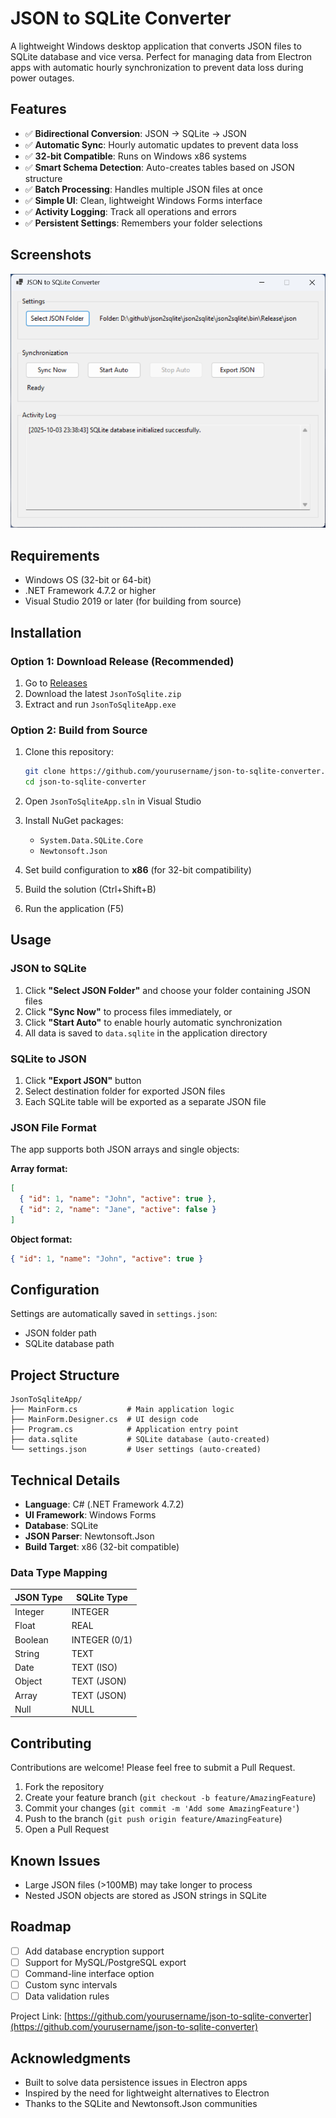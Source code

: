 # JSON to SQLite Converter

A lightweight Windows desktop application that converts JSON files to SQLite database and vice versa. Perfect for managing data from Electron apps with automatic hourly synchronization to prevent data loss during power outages.

## Features

- ✅ **Bidirectional Conversion**: JSON → SQLite → JSON
- ✅ **Automatic Sync**: Hourly automatic updates to prevent data loss
- ✅ **32-bit Compatible**: Runs on Windows x86 systems
- ✅ **Smart Schema Detection**: Auto-creates tables based on JSON structure
- ✅ **Batch Processing**: Handles multiple JSON files at once
- ✅ **Simple UI**: Clean, lightweight Windows Forms interface
- ✅ **Activity Logging**: Track all operations and errors
- ✅ **Persistent Settings**: Remembers your folder selections

## Screenshots

![Main Interface](screenshots/main-interface.png)

## Requirements

- Windows OS (32-bit or 64-bit)
- .NET Framework 4.7.2 or higher
- Visual Studio 2019 or later (for building from source)

## Installation

### Option 1: Download Release (Recommended)

1. Go to [Releases](../../releases)
2. Download the latest `JsonToSqlite.zip`
3. Extract and run `JsonToSqliteApp.exe`

### Option 2: Build from Source

1. Clone this repository:

   ```bash
   git clone https://github.com/yourusername/json-to-sqlite-converter.git
   cd json-to-sqlite-converter
   ```

2. Open `JsonToSqliteApp.sln` in Visual Studio

3. Install NuGet packages:

   - `System.Data.SQLite.Core`
   - `Newtonsoft.Json`

4. Set build configuration to **x86** (for 32-bit compatibility)

5. Build the solution (Ctrl+Shift+B)

6. Run the application (F5)

## Usage

### JSON to SQLite

1. Click **"Select JSON Folder"** and choose your folder containing JSON files
2. Click **"Sync Now"** to process files immediately, or
3. Click **"Start Auto"** to enable hourly automatic synchronization
4. All data is saved to `data.sqlite` in the application directory

### SQLite to JSON

1. Click **"Export JSON"** button
2. Select destination folder for exported JSON files
3. Each SQLite table will be exported as a separate JSON file

### JSON File Format

The app supports both JSON arrays and single objects:

**Array format:**

```json
[
  { "id": 1, "name": "John", "active": true },
  { "id": 2, "name": "Jane", "active": false }
]
```

**Object format:**

```json
{ "id": 1, "name": "John", "active": true }
```

## Configuration

Settings are automatically saved in `settings.json`:

- JSON folder path
- SQLite database path

## Project Structure

```
JsonToSqliteApp/
├── MainForm.cs           # Main application logic
├── MainForm.Designer.cs  # UI design code
├── Program.cs            # Application entry point
├── data.sqlite           # SQLite database (auto-created)
└── settings.json         # User settings (auto-created)
```

## Technical Details

- **Language**: C# (.NET Framework 4.7.2)
- **UI Framework**: Windows Forms
- **Database**: SQLite
- **JSON Parser**: Newtonsoft.Json
- **Build Target**: x86 (32-bit compatible)

### Data Type Mapping

| JSON Type | SQLite Type   |
| --------- | ------------- |
| Integer   | INTEGER       |
| Float     | REAL          |
| Boolean   | INTEGER (0/1) |
| String    | TEXT          |
| Date      | TEXT (ISO)    |
| Object    | TEXT (JSON)   |
| Array     | TEXT (JSON)   |
| Null      | NULL          |

## Contributing

Contributions are welcome! Please feel free to submit a Pull Request.

1. Fork the repository
2. Create your feature branch (`git checkout -b feature/AmazingFeature`)
3. Commit your changes (`git commit -m 'Add some AmazingFeature'`)
4. Push to the branch (`git push origin feature/AmazingFeature`)
5. Open a Pull Request

## Known Issues

- Large JSON files (>100MB) may take longer to process
- Nested JSON objects are stored as JSON strings in SQLite

## Roadmap

- [ ] Add database encryption support
- [ ] Support for MySQL/PostgreSQL export
- [ ] Command-line interface option
- [ ] Custom sync intervals
- [ ] Data validation rules

Project Link: [https://github.com/yourusername/json-to-sqlite-converter](https://github.com/yourusername/json-to-sqlite-converter)

## Acknowledgments

- Built to solve data persistence issues in Electron apps
- Inspired by the need for lightweight alternatives to Electron
- Thanks to the SQLite and Newtonsoft.Json communities
